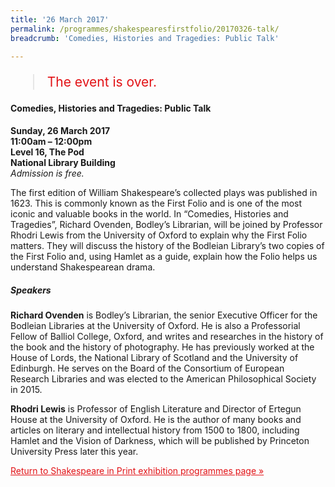 ```yaml
---
title: '26 March 2017'
permalink: /programmes/shakespearesfirstfolio/20170326-talk/
breadcrumb: 'Comedies, Histories and Tragedies: Public Talk'

---
```



<blockquote style="color: #E21216; font-size: 150%;">The event is over.</blockquote>

#### Comedies, Histories and Tragedies: Public Talk

__Sunday, 26 March 2017__<br>
__11:00am – 12:00pm__<br>
__Level 16, The Pod__<br>
__National Library Building__<br>
_Admission is free._

The first edition of William Shakespeare’s collected plays was published in 1623. This is commonly known as the First Folio and is one of the most iconic and valuable books in the world. In “Comedies, Histories and Tragedies”, Richard Ovenden, Bodley’s Librarian, will be joined by Professor Rhodri Lewis from the University of Oxford to explain why the First Folio matters. They will discuss the history of the Bodleian Library’s two copies of the First Folio and, using Hamlet as a guide, explain how the Folio helps us understand Shakespearean drama.

##### Speakers

__Richard Ovenden__ is Bodley’s Librarian, the senior Executive Officer for the Bodleian Libraries at the University of Oxford. He is also a Professorial Fellow of Balliol College, Oxford, and writes and researches in the history of the book and the history of photography. He has previously worked at the House of Lords, the National Library of Scotland and the University of Edinburgh. He serves on the Board of the Consortium of European Research Libraries and was elected to the American Philosophical Society in 2015.

__Rhodri Lewis__ is Professor of English Literature and Director of Ertegun House at the University of Oxford. He is the author of many books and articles on literary and intellectual history from 1500 to 1800, including Hamlet and the Vision of Darkness, which will be published by Princeton University Press later this year.

<a href="/exhibitions/past-exhibitions/shakespearesfirstfolio/programmes/" style="color:#E21216;">Return to Shakespeare in Print exhibition programmes page &#187;</a>
